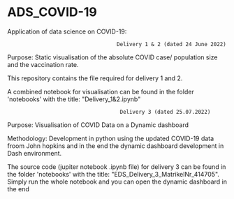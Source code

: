 ADS_COVID-19
==============================

Application of data science on COVID-19:

                                       Delivery 1 & 2 (dated 24 June 2022)

Purpose:   Static visualisation of the absolute COVID case/ population size and the vaccination rate. 

This repository contains the file required for delivery 1 and 2. 

A combined notebook for visualisation can be found in the folder 'notebooks' with the title: "Delivery_1&2.ipynb"


                                        Delivery 3 (dated 25.07.2022) 
                                        
Purpose: Visualisation of COVID Data on a Dynamic dashboard 

Methodology: Development in python using the updated COVID-19 data froom John hopkins and in the end the dynamic dashboard development in Dash environment. 

The source code (jupiter notebook .ipynb file) for delivery 3 can be found in the folder 'notebooks' with the title: "EDS_Delivery_3_MatrikelNr_414705". Simply run the whole notebook and you can open the dynamic dashboard in the end

